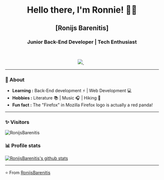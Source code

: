 <h1 align="center"> Hello there, I'm Ronnie! 👨‍💻 </h1>

<h2 align="center"> [Ronijs Barenitis] </h2>

<h3 align="center">  Junior Back-End Developer | Tech Enthusiast </h3> <br>

<p align="center"> 
 <a href="[https://www.linkedin.com/in//](https://www.linkedin.com/in/ronijs-barenitis/)">
    <img src="https://img.shields.io/badge/linkedin-%230077B5.svg?&style=for-the-badge&logo=linkedin&logoColor=white" />
  </a>&nbsp;&nbsp;
</p>

---------------------------------------------------------------------------------------------------------------------------------------------------------------------------------
### 🤔 About
-  **Learning :** Back-End development :zap: | Web Development :computer:	
-  **Hobbies :** Literature :books: | Music :headphones: | Hiking 🥾
-  **Fun fact :** The "Firefox" in Mozilla Firefox logo is actually a red panda! 

---------------------------------------------------------------------------------------------------------------------------------------------------------------------------------
### ✨ Visitors 

<p align="left"> <img src="https://komarev.com/ghpvc/?username=RonijsBarenitis" alt="RonijsBarenitis" /> </p>

### 📊 Profile stats

[![RonijsBarenitis's github stats](https://github-readme-stats.vercel.app/api?username=RonijsBarenitis&show_icons=true&title_color=fff&icon_color=79ff97&text_color=9f9f9f&bg_color=151515)](https://github.com/SulthanNK/github-readme-stats)

-------------------------------------------------------------------------------------------------------------------------------------------------------------------------------

⭐️ From [RonijsBarenitis](http://www.github.com/RonijsBarenitis)
